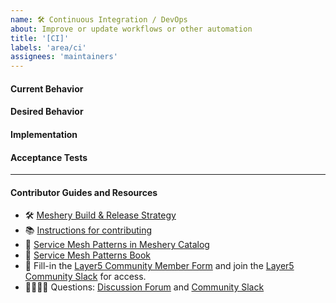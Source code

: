 ```yaml
---
name: 🛠 Continuous Integration / DevOps
about: Improve or update workflows or other automation
title: '[CI]'
labels: 'area/ci'
assignees: 'maintainers'
---
```

#### Current Behavior
<!-- A brief description of what the problem is. (e.g. I need to be able to...) -->

#### Desired Behavior
<!-- A brief description of what you expected to happen. -->

#### Implementation
<!-- Specifics on the approach to fulfilling the feature request. -->

#### Acceptance Tests
<!-- Stipulations of functional behavior or non-functional items that must be in-place in order for the issue to be closed. -->

---
#### Contributor Guides and Resources
- 🛠 [Meshery Build & Release Strategy](https://docs.meshery.io/project/build-and-release)
- 📚 [Instructions for contributing](https://github.com/service-mesh-patterns/service-mesh-patterns/blob/master/CONTRIBUTING.md)
- 📑 [Service Mesh Patterns in Meshery Catalog](https://meshery.io/catalog)
- 📖 [Service Mesh Patterns Book](https://layer5.io/learn/service-mesh-books/service-mesh-patterns)
- 📑 Fill-in the [Layer5 Community Member Form](https://layer5.io/newcomer) and join the [Layer5 Community Slack](http://slack.layer5.io) for access.
- 🙋🏾🙋🏼 Questions: [Discussion Forum](https://discuss.layer5.io) and [Community Slack](http://slack.layer5.io)
